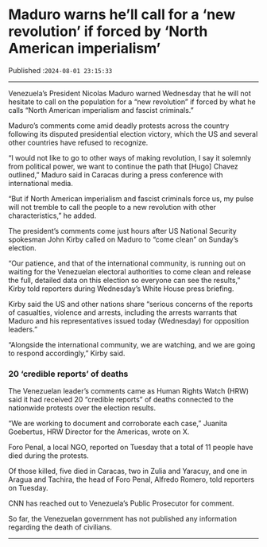 # Maduro warns he’ll call for a ‘new revolution’ if forced by ‘North American imperialism’

Published :`2024-08-01 23:15:33`

---

Venezuela’s President Nicolas Maduro warned Wednesday that he will not hesitate to call on the population for a “new revolution” if forced by what he calls “North American imperialism and fascist criminals.”

Maduro’s comments come amid deadly protests across the country following its disputed presidential election victory, which the US and several other countries have refused to recognize.

“I would not like to go to other ways of making revolution, I say it solemnly from political power, we want to continue the path that [Hugo] Chavez outlined,” Maduro said in Caracas during a press conference with international media.

“But if North American imperialism and fascist criminals force us, my pulse will not tremble to call the people to a new revolution with other characteristics,” he added.

The president’s comments come just hours after US National Security spokesman John Kirby called on Maduro to “come clean” on Sunday’s election.

“Our patience, and that of the international community, is running out on waiting for the Venezuelan electoral authorities to come clean and release the full, detailed data on this election so everyone can see the results,” Kirby told reporters during Wednesday’s White House press briefing.

Kirby said the US and other nations share “serious concerns of the reports of casualties, violence and arrests, including the arrests warrants that Maduro and his representatives issued today (Wednesday) for opposition leaders.”

“Alongside the international community, we are watching, and we are going to respond accordingly,” Kirby said.

### 20 ‘credible reports’ of deaths

The Venezuelan leader’s comments came as Human Rights Watch (HRW) said it had received 20 “credible reports” of deaths connected to the nationwide protests over the election results.

“We are working to document and corroborate each case,” Juanita Goebertus, HRW Director for the Americas, wrote on X.

Foro Penal, a local NGO, reported on Tuesday that a total of 11 people have died during the protests.

Of those killed, five died in Caracas, two in Zulia and Yaracuy, and one in Aragua and Tachira, the head of Foro Penal, Alfredo Romero, told reporters on Tuesday.

CNN has reached out to Venezuela’s Public Prosecutor for comment.

So far, the Venezuelan government has not published any information regarding the death of civilians.

---


